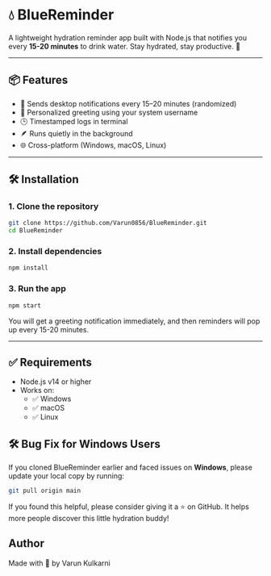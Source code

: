 # 💧 BlueReminder

A lightweight hydration reminder app built with Node.js that notifies you every **15-20 minutes** to drink water. Stay hydrated, stay productive. 🚀

---

## 📦 Features

- 🔔 Sends desktop notifications every 15–20 minutes (randomized)
- 💬 Personalized greeting using your system username
- 🕒 Timestamped logs in terminal
- 🪶 Runs quietly in the background
- 🌐 Cross-platform (Windows, macOS, Linux)

---

## 🛠️ Installation

### 1. Clone the repository

```bash
git clone https://github.com/Varun0856/BlueReminder.git
cd BlueReminder
```

### 2. Install dependencies
```bash
npm install
```

### 3. Run the app
```bash
npm start
```
You will get a greeting notification immediately, and then reminders will pop up every 15-20 minutes.

---

## ✅ Requirements
-  Node.js v14 or higher
-  Works on:
	- ✅ Windows
	- ✅ macOS
	- ✅ Linux

 ## 🛠️ Bug Fix for Windows Users

 If you cloned BlueReminder earlier and faced issues on **Windows**, please update your local copy by running:
 ```bash
git pull origin main
```
If you found this helpful, please consider giving it a ⭐ on GitHub.
It helps more people discover this little hydration buddy!

## Author
Made with 💙 by Varun Kulkarni
